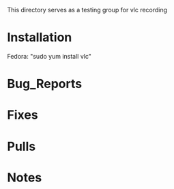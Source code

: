 This directory serves as a testing group for vlc recording 

Installation
=============
Fedora:
"sudo yum install vlc"

Bug_Reports
=============

Fixes
=============

Pulls
=============

Notes
=============
